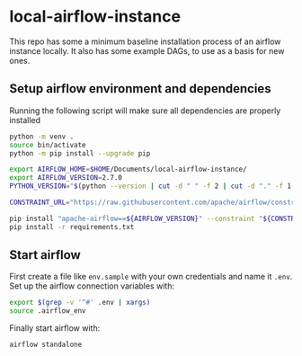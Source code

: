 # local-airflow-instance

This repo has some a minimum baseline installation process of an airflow instance locally. It also has some example DAGs, to use as a basis for new ones.

## Setup airflow environment and dependencies

Running the following script will make sure all dependencies are properly installed

```bash
python -m venv .
source bin/activate
python -m pip install --upgrade pip

export AIRFLOW_HOME=$HOME/Documents/local-airflow-instance/
export AIRFLOW_VERSION=2.7.0
PYTHON_VERSION="$(python --version | cut -d " " -f 2 | cut -d "." -f 1-2)"

CONSTRAINT_URL="https://raw.githubusercontent.com/apache/airflow/constraints-${AIRFLOW_VERSION}/constraints-${PYTHON_VERSION}.txt"

pip install "apache-airflow==${AIRFLOW_VERSION}" --constraint "${CONSTRAINT_URL}"
pip install -r requirements.txt
```

## Start airflow

First create a file like `env.sample` with your own credentials and name it `.env`. Set up the airflow connection variables with:

```bash
export $(grep -v '^#' .env | xargs)
source .airflow_env
```

Finally start airflow with:

```bash
airflow standalone
```
